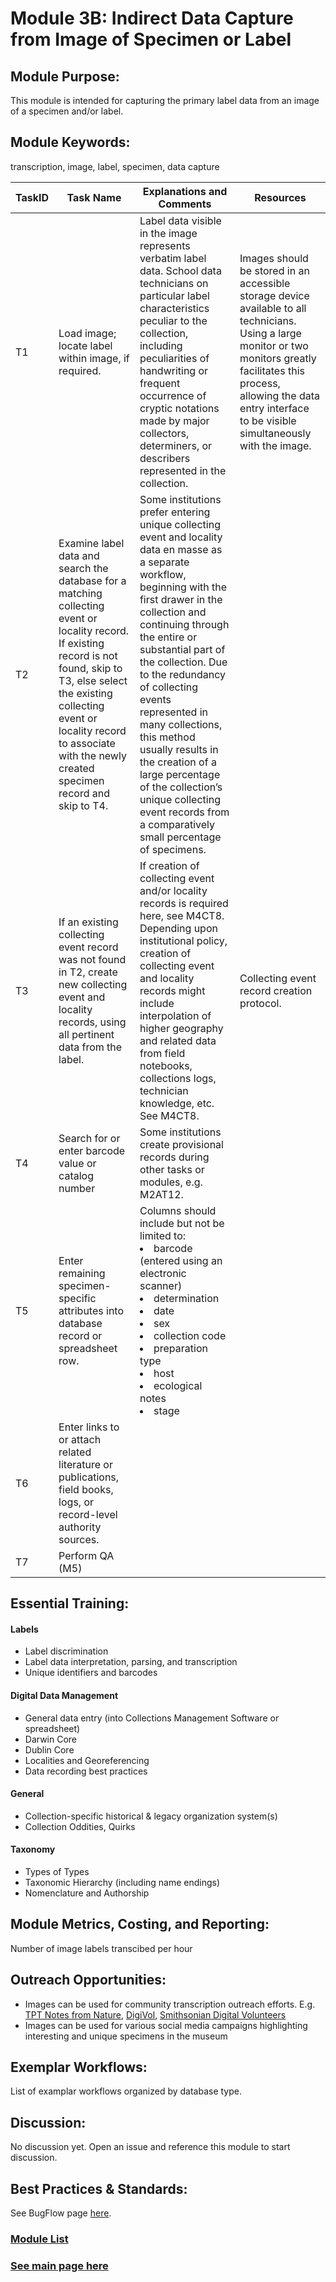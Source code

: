 # Module 3B: Indirect Data Capture from Image of Specimen or Label 

## Module Purpose: 
This module is intended for capturing the primary label data from an image of a specimen and/or label.

## Module Keywords: 
transcription, image, label, specimen, data capture


| TaskID | Task Name | Explanations and Comments | Resources |
|--------|-----------|---------------------------|-----------|
|T1|Load image; locate label within image, if required.|Label data visible in the image represents verbatim label data. School data technicians on particular label characteristics peculiar to the collection, including peculiarities of handwriting or frequent occurrence of cryptic notations made by major collectors, determiners, or describers represented in the collection.| Images should be stored in an accessible storage device available to all technicians.  Using a large monitor or two monitors greatly facilitates this process, allowing the data entry interface to be visible simultaneously with the image.|
|T2|Examine label data and search the database for a matching collecting event or locality record. If existing record is not found, skip to T3, else select the existing collecting event or locality record to associate with the newly created specimen record and skip to T4.|Some institutions prefer entering unique collecting event and locality data en masse as a separate workflow, beginning with the first drawer in the collection and continuing through the entire or substantial part of the collection.  Due to the redundancy of collecting events represented in many collections, this method usually results in the creation of a large percentage of the collection’s unique collecting event records from a comparatively small percentage of specimens.||
|T3|If an existing collecting event record was not found in T2, create new collecting event and locality records, using all pertinent data from the label.|If creation of collecting event and/or locality records is required here, see M4CT8.  Depending upon institutional policy, creation of collecting event and locality records might include interpolation of higher geography and related data from field notebooks, collections logs, technician knowledge, etc. See M4CT8.|Collecting event record creation protocol.|
|T4|Search for or enter barcode value or catalog number|Some institutions create provisional records during other tasks or modules, e.g. M2AT12.||
|T5|Enter remaining specimen-specific attributes into database record or spreadsheet row.|Columns should include but not be limited to:  <li>barcode (entered using an electronic scanner)</li><li>determination</li><li>date</li><li>sex</li><li>collection code</li><li>preparation type</li><li>host</li><li>ecological notes</li><li>stage</li>||
|T6|Enter links to or attach related literature or publications, field books, logs, or record-level authority sources.|||
|T7|Perform QA (M5)|||

## Essential Training:  
#### Labels
- Label discrimination  
- Label data interpretation, parsing, and transcription  
- Unique identifiers and barcodes 
#### Digital Data Management
- General data entry (into Collections Management Software or spreadsheet)
- Darwin Core
- Dublin Core
- Localities and Georeferencing
- Data recording best practices
#### General
- Collection-specific historical & legacy organization system(s)
- Collection Oddities, Quirks
#### Taxonomy
- Types of Types
- Taxonomic Hierarchy (including name endings)
- Nomenclature and Authorship 

## Module Metrics, Costing, and Reporting: 
Number of image labels transcibed per hour

## Outreach Opportunities: 
- Images can be used for community transcription outreach efforts. E.g. [TPT Notes from Nature](https://www.zooniverse.org/projects/md68135/notes-from-nature-terrestrial-parasite-tracker), [DigiVol](https://volunteer.ala.org.au/), [Smithsonian Digital Volunteers ](https://transcription.si.edu/)
- Images can be used for various social media campaigns highlighting interesting and unique specimens in the museum

## Exemplar Workflows: 
List of examplar workflows organized by database type.

## Discussion:
No discussion yet. Open an issue and reference this module to start discussion.

## Best Practices & Standards:
See BugFlow page [here](https://github.com/EntCollNet/BugFlow/tree/master/bestpractices).

### [Module List](https://entcollnet.github.io/BugFlow/modules/)
### [See main page here](https://entcollnet.github.io/BugFlow/)
